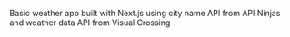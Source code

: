 Basic weather app built with Next.js using city name API from API Ninjas and weather data API from Visual Crossing
